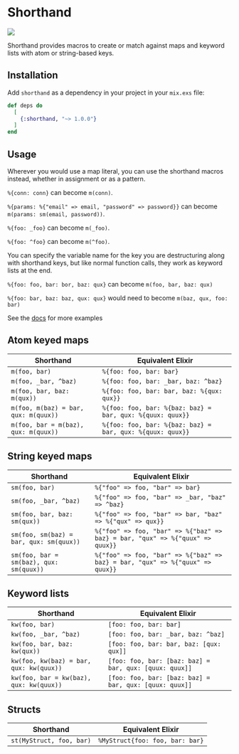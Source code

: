 # Shorthand

![](https://github.com/andrewtimberlake/shorthand/actions/workflows/elixir.yml/badge.svg)

Shorthand provides macros to create or match against maps and keyword lists with atom or string-based keys.

## Installation

Add `shorthand` as a dependency in your project in your `mix.exs` file:

```elixir
def deps do
  [
    {:shorthand, "~> 1.0.0"}
  ]
end
```

## Usage

Wherever you would use a map literal, you can use the shorthand macros instead, whether in assignment or as a pattern.

`%{conn: conn}` can become `m(conn)`.

`%{params: %{"email" => email, "password" => password}}` can become `m(params: sm(email, password))`.

`%{foo: _foo}` can become `m(_foo)`.

`%{foo: ^foo}` can become `m(^foo)`.

You can specify the variable name for the key you are destructuring along with shorthand keys, but like normal function calls, they work as keyword lists at the end.

`%{foo: foo, bar: bor, baz: qux}` can become `m(foo, bar, baz: qux)`

`%{foo: bar, baz: baz, qux: qux}` would need to become `m(baz, qux, foo: bar)`

See the [docs](https://hexdocs.pm/shorthand) for more examples

## Atom keyed maps

| Shorthand                            | Equivalent Elixir                                         |
| ------------------------------------ | --------------------------------------------------------- |
| `m(foo, bar)`                        | `%{foo: foo, bar: bar}`                                   |
| `m(foo, _bar, ^baz)`                 | `%{foo: foo, bar: _bar, baz: ^baz}`                       |
| `m(foo, bar, baz: m(qux))`           | `%{foo: foo, bar: bar, baz: %{qux: qux}}`                 |
| `m(foo, m(baz) = bar, qux: m(quux))` | `%{foo: foo, bar: %{baz: baz} = bar, qux: %{quux: quux}}` |
| `m(foo, bar = m(baz), qux: m(quux))` | `%{foo: foo, bar: %{baz: baz} = bar, qux: %{quux: quux}}` |

## String keyed maps
| Shorthand                               | Equivalent Elixir                                                             |
| --------------------------------------- | ----------------------------------------------------------------------------- |
| `sm(foo, bar)`                          | `%{"foo" => foo, "bar" => bar}`                                               |
| `sm(foo, _bar, ^baz)`                   | `%{"foo" => foo, "bar" => _bar, "baz" => ^baz}`                               |
| `sm(foo, bar, baz: sm(qux))`            | `%{"foo" => foo, "bar" => bar, "baz" => %{"qux" => qux}}`                     |
| `sm(foo, sm(baz) = bar, qux: sm(quux))` | `%{"foo" => foo, "bar" => %{"baz" => baz} = bar, "qux" => %{"quux" => quux}}` |
| `sm(foo, bar = sm(baz), qux: sm(quux))` | `%{"foo" => foo, "bar" => %{"baz" => baz} = bar, "qux" => %{"quux" => quux}}` |

## Keyword lists

| Shorthand                               | Equivalent Elixir                                      |
| --------------------------------------- | ------------------------------------------------------ |
| `kw(foo, bar)`                          | `[foo: foo, bar: bar]`                                 |
| `kw(foo, _bar, ^baz)`                   | `[foo: foo, bar: _bar, baz: ^baz]`                     |
| `kw(foo, bar, baz: kw(qux))`            | `[foo: foo, bar: bar, baz: [qux: qux]]`                |
| `kw(foo, kw(baz) = bar, qux: kw(quux))` | `[foo: foo, bar: [baz: baz] = bar, qux: [quux: quux]]` |
| `kw(foo, bar = kw(baz), qux: kw(quux))` | `[foo: foo, bar: [baz: baz] = bar, qux: [quux: quux]]` |

## Structs

| Shorthand                | Equivalent Elixir               |
| ------------------------ | ------------------------------- |
| `st(MyStruct, foo, bar)` | `%MyStruct{foo: foo, bar: bar}` |
